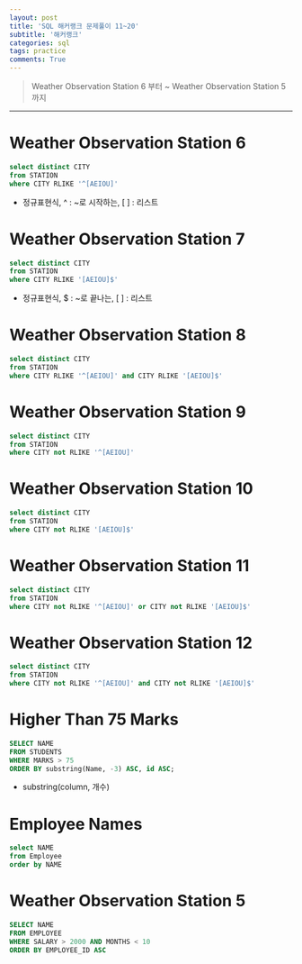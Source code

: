 ```yaml
---
layout: post
title: 'SQL 해커랭크 문제풀이 11~20'
subtitle: '해커랭크'
categories: sql
tags: practice
comments: True
---
```


> Weather Observation Station 6 부터 ~ Weather Observation Station 5까지 


-------------------------------------------------------------------------------

# Weather Observation Station 6

```sql
select distinct CITY 
from STATION 
where CITY RLIKE '^[AEIOU]'
```
- 정규표현식, ^ : ~로 시작하는, [ ] : 리스트

# Weather Observation Station 7
```sql
select distinct CITY 
from STATION 
where CITY RLIKE '[AEIOU]$'
```
- 정규표현식, $ : ~로 끝나는, [ ] : 리스트


# Weather Observation Station 8
```sql
select distinct CITY 
from STATION 
where CITY RLIKE '^[AEIOU]' and CITY RLIKE '[AEIOU]$'
```

# Weather Observation Station 9
```sql
select distinct CITY 
from STATION 
where CITY not RLIKE '^[AEIOU]'
```

# Weather Observation Station 10

```sql
select distinct CITY 
from STATION 
where CITY not RLIKE '[AEIOU]$'
```
# Weather Observation Station 11

```sql
select distinct CITY 
from STATION 
where CITY not RLIKE '^[AEIOU]' or CITY not RLIKE '[AEIOU]$'
```

# Weather Observation Station 12

```sql
select distinct CITY 
from STATION 
where CITY not RLIKE '^[AEIOU]' and CITY not RLIKE '[AEIOU]$'
```

# Higher Than 75 Marks

```sql
SELECT NAME
FROM STUDENTS
WHERE MARKS > 75
ORDER BY substring(Name, -3) ASC, id ASC; 
```
- substring(column, 개수)


# Employee Names

```sql
select NAME
from Employee
order by NAME
```

# Weather Observation Station 5

```sql
SELECT NAME
FROM EMPLOYEE
WHERE SALARY > 2000 AND MONTHS < 10
ORDER BY EMPLOYEE_ID ASC
```